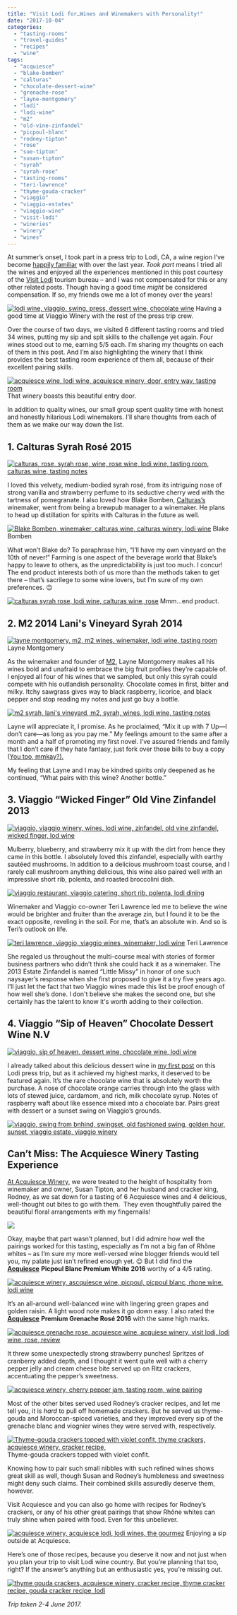 ```yaml
---
title: "Visit Lodi for…Wines and Winemakers with Personality!"
date: "2017-10-04"
categories:
  - "tasting-rooms"
  - "travel-guides"
  - "recipes"
  - "wine"
tags:
  - "acquiesce"
  - "blake-bomben"
  - "calturas"
  - "chocolate-dessert-wine"
  - "grenache-rose"
  - "layne-montgomery"
  - "lodi"
  - "lodi-wine"
  - "m2"
  - "old-vine-zinfandel"
  - "picpoul-blanc"
  - "rodney-tipton"
  - "rose"
  - "sue-tipton"
  - "susan-tipton"
  - "syrah"
  - "syrah-rose"
  - "tasting-rooms"
  - "teri-lawrence"
  - "thyme-gouda-cracker"
  - "viaggio"
  - "viaggio-estates"
  - "viaggio-wine"
  - "visit-lodi"
  - "wineries"
  - "winery"
  - "wines"
---
```


At summer’s onset, I took part in a press trip to Lodi, CA, a wine region I’ve become [happily familiar](https://thegourmez.com/blog/?s=lodi) with over the last year. _Took part_ means I tried all the wines and enjoyed all the experiences mentioned in this post courtesy of the [Visit Lodi](http://www.visitlodi.com/) tourism bureau – and I was not compensated for this or any other related posts. Though having a good time _might_ be considered compensation. If so, my friends owe me a lot of money over the years!




<div class="caption">

[![lodi wine, viaggio, swing, press, dessert wine, chocolate wine](http://s3.amazonaws.com/thegourmez-wpmedia/2017/10/Visit-Lodi-168-500x405.jpg)](http://s3.amazonaws.com/thegourmez-wpmedia/2017/10/Visit-Lodi-168.jpg) Having a good time at Viaggio Winery with the rest of the press trip crew.</div>


Over the course of two days, we visited 6 different tasting rooms and tried 34 wines, putting my sip and spit skills to the challenge yet again. Four wines stood out to me, earning 5/5 each. I’m sharing my thoughts on each of them in this post. And I’m also highlighting the winery that I think provides the best tasting room experience of them all, because of their excellent pairing skills.




<div class="caption">

[![acquiesce wine, lodi wine, acquiesce winery, door, entry way, tasting room](http://s3.amazonaws.com/thegourmez-wpmedia/2017/10/Visit-Lodi-095-1-334x500.jpg)](http://s3.amazonaws.com/thegourmez-wpmedia/2017/10/Visit-Lodi-095-1.jpg) That winery boasts this beautiful entry door.</div>


In addition to quality wines, our small group spent quality time with honest and honestly hilarious Lodi winemakers. I’ll share thoughts from each of them as we make our way down the list.

## 1\. Calturas Syrah Rosé 2015

[![calturas, rose, syrah rose, wine, rose wine, lodi wine, tasting room, calturas wine, tasting notes](http://s3.amazonaws.com/thegourmez-wpmedia/2017/10/Visit-Lodi-012-1-309x500.jpg)](http://s3.amazonaws.com/thegourmez-wpmedia/2017/10/Visit-Lodi-012-1.jpg)

I loved this velvety, medium-bodied syrah rosé, from its intriguing nose of strong vanilla and strawberry perfume to its seductive cherry wed with the tartness of pomegranate. I also loved how Blake Bomben, [Calturas’s](https://www.calturas.com/) winemaker, went from being a brewpub manager to a winemaker. He plans to head up distillation for spirits with Calturas in the future as well.




<div class="caption">

[![Blake Bomben, winemaker, calturas wine, calturas winery, lodi wine](http://s3.amazonaws.com/thegourmez-wpmedia/2017/10/Visit-Lodi-009-1-500x403.jpg)](http://s3.amazonaws.com/thegourmez-wpmedia/2017/10/Visit-Lodi-009-1.jpg) Blake Bomben</div>


What won’t Blake do? To paraphrase him, “I’ll have my own vineyard on the 10th of never!” Farming is one aspect of the beverage world that Blake’s happy to leave to others, as the unpredictability is just too much. I concur! The end product interests both of us more than the methods taken to get there – that’s sacrilege to some wine lovers, but I’m sure of my own preferences. 😉




<div class="caption">

[![calturas syrah rose, lodi wine, calturas wine, rose](http://s3.amazonaws.com/thegourmez-wpmedia/2017/10/Visit-Lodi-011-1-334x500.jpg)](http://s3.amazonaws.com/thegourmez-wpmedia/2017/10/Visit-Lodi-011-1.jpg) Mmm…end product.</div>


## 2\. M2 2014 Lani's Vineyard Syrah 2014




<div class="caption">

[![layne montgomery, m2, m2 wines, winemaker, lodi wine, tasting room](http://s3.amazonaws.com/thegourmez-wpmedia/2017/10/Visit-Lodi-101-1-402x500.jpg)](http://s3.amazonaws.com/thegourmez-wpmedia/2017/10/Visit-Lodi-101-1.jpg) Layne Montgomery</div>


As the winemaker and founder of [M2](https://www.m2wines.com/), Layne Montgomery makes all his wines bold and unafraid to embrace the big fruit profiles they’re capable of. I enjoyed all four of his wines that we sampled, but only this syrah could compete with his outlandish personality. Chocolate comes in first, bitter and milky. Itchy sawgrass gives way to black raspberry, licorice, and black pepper and stop reading my notes and just go buy a bottle.

[![m2 syrah, lani's vineyard, m2, syrah, wines, lodi wine, tasting notes](http://s3.amazonaws.com/thegourmez-wpmedia/2017/10/Visit-Lodi-114-1-334x500.jpg)](http://s3.amazonaws.com/thegourmez-wpmedia/2017/10/Visit-Lodi-114-1.jpg)

Layne will appreciate it, I promise. As he proclaimed, “Mix it up with 7 Up—I don’t care—as long as you pay me.” My feelings amount to the same after a month and a half of promoting my first novel. I’ve assured friends and family that I don’t care if they hate fantasy, just fork over those bills to buy a copy ([You too, mmkay?).](https://www.amazon.com/Wings-Unseen-Rebecca-Gomez-Farrell/dp/1946154008)

My feeling that Layne and I may be kindred spirits only deepened as he continued, “What pairs with this wine? Another bottle.”

## 3\. Viaggio “Wicked Finger” Old Vine Zinfandel 2013

[![viaggio, viaggio winery, wines, lodi wine, zinfandel, old vine zinfandel, wicked finger, lod wine](http://s3.amazonaws.com/thegourmez-wpmedia/2017/10/Visit-Lodi-157-334x500.jpg)](http://s3.amazonaws.com/thegourmez-wpmedia/2017/10/Visit-Lodi-157.jpg)

Mulberry, blueberry, and strawberry mix it up with the dirt from hence they came in this bottle. I absolutely loved this zinfandel, especially with earthy sautéed mushrooms. In addition to a delicious mushroom toast course, and I rarely call mushroom anything delicious, this wine also paired well with an impressive short rib, polenta, and roasted broccolini dish.

[![viaggio restaurant, viaggio catering, short rib, polenta, lodi dining](http://s3.amazonaws.com/thegourmez-wpmedia/2017/10/Visit-Lodi-159-500x334.jpg)](http://s3.amazonaws.com/thegourmez-wpmedia/2017/10/Visit-Lodi-159.jpg)

Winemaker and Viaggio co-owner Teri Lawrence led me to believe the wine would be brighter and fruiter than the average zin, but I found it to be the exact opposite, reveling in the soil. For me, that’s an absolute win. And so is Teri’s outlook on life.




<div class="caption">

[![teri lawrence, viaggio, viaggio wines, winemaker, lodi wine](http://s3.amazonaws.com/thegourmez-wpmedia/2017/10/Visit-Lodi-161-334x500.jpg)](http://s3.amazonaws.com/thegourmez-wpmedia/2017/10/Visit-Lodi-161.jpg) Teri Lawrence</div>


She regaled us throughout the multi-course meal with stories of former business partners who didn’t think she could hack it as a winemaker. The 2013 Estate Zinfandel is named “Little Missy” in honor of one such naysayer’s response when she first proposed to give it a try five years ago. I’ll just let the fact that two Viaggio wines made this list be proof enough of how well she’s done. I don't believe she makes the second one, but she certainly has the talent to know it's worth adding to their collection.

## 4\. Viaggio “Sip of Heaven” Chocolate Dessert Wine N.V

[![viaggio, sip of heaven, dessert wine, chocolate wine, lodi wine](http://s3.amazonaws.com/thegourmez-wpmedia/2017/10/Visit-Lodi-162-334x500.jpg)](http://s3.amazonaws.com/thegourmez-wpmedia/2017/10/Visit-Lodi-162.jpg)

I already talked about this delicious dessert wine in [my first post](https://thegourmez.com/blog/2017-07-16-visit-lodi-food/) on this Lodi press trip, but as it achieved my highest marks, it deserved to be featured again. It’s the rare chocolate wine that is absolutely worth the purchase. A nose of chocolate orange carries through into the glass with lots of stewed juice, cardamom, and rich, milk chocolate syrup. Notes of raspberry waft about like essence mixed into a chocolate bar. Pairs great with dessert or a sunset swing on Viaggio’s grounds.

[![viaggio, swing from bnhind, swingset, old fashioned swing, golden hour, sunset, viaggio estate, viaggio winery](http://s3.amazonaws.com/thegourmez-wpmedia/2017/10/Visit-Lodi-171-334x500.jpg)](http://s3.amazonaws.com/thegourmez-wpmedia/2017/10/Visit-Lodi-171.jpg)

## Can’t Miss: The Acquiesce Winery Tasting Experience

[At Acquiesce Winery,](http://www.acquiescevineyards.com/) we were treated to the height of hospitality from winemaker and owner, Susan Tipton, and her husband and cracker king, Rodney, as we sat down for a tasting of 6 Acquiesce wines and 4 delicious, well-thought out bites to go with them.  They even thoughtfully paired the beautiful floral arrangements with my fingernails!

[![](http://s3.amazonaws.com/thegourmez-wpmedia/2017/10/Visit-Lodi-086-1-473x500.jpg)](http://s3.amazonaws.com/thegourmez-wpmedia/2017/10/Visit-Lodi-086-1.jpg)

Okay, maybe that part wasn’t planned, but I did admire how well the pairings worked for this tasting, especially as I’m not a big fan of Rhône whites – as I’m sure my more well-versed wine blogger friends would tell you, my palate just isn’t refined enough yet. 😉 But I did find the **[Acquiesce](https://www.vivino.com/wineries/acquiesce)** **Picpoul Blanc Premium White 2016** worthy of a 4/5 rating.

[![acquiesce winery, ascquiesce wine, picpoul, picpoul blanc, rhone wine, lodi wine](http://s3.amazonaws.com/thegourmez-wpmedia/2017/10/Visit-Lodi-082-1-359x500.jpg)](http://s3.amazonaws.com/thegourmez-wpmedia/2017/10/Visit-Lodi-082-1.jpg)

It’s an all-around well-balanced wine with lingering green grapes and golden raisin. A light wood note makes it go down easy. I also rated the **[Acquiesce](https://www.vivino.com/wineries/acquiesce)** **Premium Grenache Rosé 2016** with the same high marks.

[![acquiesce grenache rose, acquiesce wine, acquiese winery, visit lodi, lodi wine, rose, review](http://s3.amazonaws.com/thegourmez-wpmedia/2017/10/Visit-Lodi-090-1-334x500.jpg)](http://s3.amazonaws.com/thegourmez-wpmedia/2017/10/Visit-Lodi-090-1.jpg)

It threw some unexpectedly strong strawberry punches! Spritzes of cranberry added depth, and I thought it went quite well with a cherry pepper jelly and cream cheese bite served up on Ritz crackers, accentuating the pepper’s sweetness.

[![acquiesce winery, cherry pepper jam, tasting room, wine pairing](http://s3.amazonaws.com/thegourmez-wpmedia/2017/10/Visit-Lodi-091-1-500x309.jpg)](http://s3.amazonaws.com/thegourmez-wpmedia/2017/10/Visit-Lodi-091-1.jpg)

Most of the other bites served used Rodney’s cracker recipes, and let me tell you, it is _hard_ to pull off homemade crackers. But he served us thyme-gouda and Moroccan-spiced varieties, and they improved every sip of the grenache blanc and viognier wines they were served with, respectively.




<div class="caption">

[![Thyme-gouda crackers topped with violet confit, thyme crackers, acquiesce winery, cracker recipe,](http://s3.amazonaws.com/thegourmez-wpmedia/2017/10/Visit-Lodi-085-1-500x333.jpg)](http://s3.amazonaws.com/thegourmez-wpmedia/2017/10/Visit-Lodi-085-1.jpg) Thyme-gouda crackers topped with violet confit.</div>


Knowing how to pair such small nibbles with such refined wines shows great skill as well, though Susan and Rodney’s humbleness and sweetness might deny such claims. Their combined skills assuredly deserve them, however.

Visit Acquiesce and you can also go home with recipes for Rodney’s crackers, or any of his other great pairings that show Rhône whites can truly shine when paired with food. Even for this unbeliever.




<div class="caption">

[![acquiesce winery, acquiesce lodi, lodi wines, the gourmez](http://s3.amazonaws.com/thegourmez-wpmedia/2017/10/Visit-Lodi-081-1-282x500.jpg)](http://s3.amazonaws.com/thegourmez-wpmedia/2017/10/Visit-Lodi-081-1.jpg) Enjoying a sip outside at Acquiesce.</div>


Here’s one of those recipes, because you deserve it now and not just when you plan your trip to visit Lodi wine country. But you’re planning that too, right? If the answer’s anything but an enthusiastic yes, you’re missing out.

[![thyme gouda crackers, acquiesce winery, cracker recipe, thyme cracker recipe, gouda cracker recipe, lodi](http://s3.amazonaws.com/thegourmez-wpmedia/2017/10/thyme-gouda-acquiese-1024x656.jpg)](http://s3.amazonaws.com/thegourmez-wpmedia/2017/10/thyme-gouda-acquiese.jpg)

_Trip taken 2-4 June 2017._
